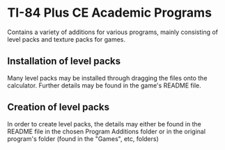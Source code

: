 # TI-84 Plus CE Academic Programs

Contains a variety of additions for various programs, mainly consisting of level packs and texture packs for games.

## Installation of level packs

Many level packs may be installed through dragging the files onto the calculator. Further details may be found in the game's README file.

## Creation of level packs

In order to create level packs, the details may either be found in the README file in the chosen Program Additions folder or in the original program's folder (found in the "Games", etc, folders)